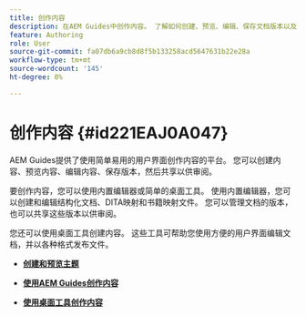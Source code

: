 ```yaml
---
title: 创作内容
description: 在AEM Guides中创作内容。 了解如何创建、预览、编辑、保存文档版本以及共享文档以供审阅。
feature: Authoring
role: User
source-git-commit: fa07db6a9cb8d8f5b133258acd5647631b22e28a
workflow-type: tm+mt
source-wordcount: '145'
ht-degree: 0%

---
```


# 创作内容 {#id221EAJ0A047}

AEM Guides提供了使用简单易用的用户界面创作内容的平台。 您可以创建内容、预览内容、编辑内容、保存版本，然后共享以供审阅。

要创作内容，您可以使用内置编辑器或简单的桌面工具。 使用内置编辑器，您可以创建和编辑结构化文档、DITA映射和书籍映射文件。 您可以管理文档的版本，也可以共享这些版本以供审阅。

您还可以使用桌面工具创建内容。 这些工具可帮助您使用方便的用户界面编辑文档，并以各种格式发布文件。

- **[创建和预览主题](create-preview-topics.md)**

- **[使用AEM Guides创作内容](authoring-content-xml-doc.md)**

- **[使用桌面工具创作内容](author-desktop-tools.md)**
